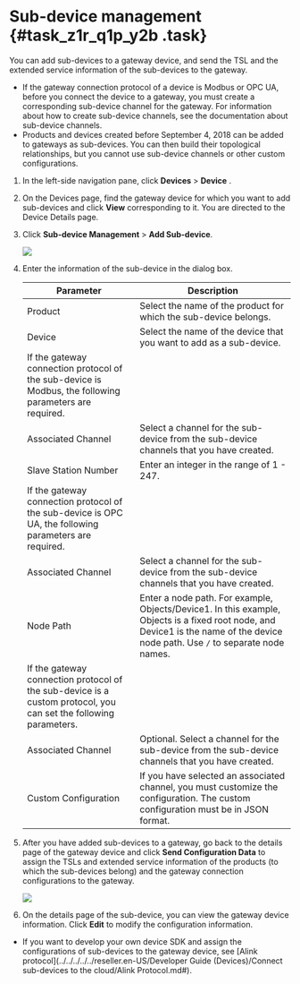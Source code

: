 # Sub-device management {#task_z1r_q1p_y2b .task}

You can add sub-devices to a gateway device, and send the TSL and the extended service information of the sub-devices to the gateway.

-   If the gateway connection protocol of a device is Modbus or OPC UA, before you connect the device to a gateway, you must create a corresponding sub-device channel for the gateway. For information about how to create sub-device channels, see the documentation about sub-device channels.
-   Products and devices created before September 4, 2018 can be added to gateways as sub-devices. You can then build their topological relationships, but you cannot use sub-device channels or other custom configurations.

1.  In the left-side navigation pane, click **Devices** \> **Device** .
2.  On the Devices page, find the gateway device for which you want to add sub-devices and click **View** corresponding to it. You are directed to the Device Details page.
3.  Click **Sub-device Management** \> **Add Sub-device**. 

    ![](http://static-aliyun-doc.oss-cn-hangzhou.aliyuncs.com/assets/img/18811/155505337510897_en-US.png)

4.  Enter the information of the sub-device in the dialog box. 

    |Parameter|Description|
    |---------|-----------|
    |Product|Select the name of the product for which the sub-device belongs.|
    |Device|Select the name of the device that you want to add as a sub-device.|
    |If the gateway connection protocol of the sub-device is Modbus, the following parameters are required.|
    |Associated Channel|Select a channel for the sub-device from the sub-device channels that you have created.|
    |Slave Station Number|Enter an integer in the range of 1 - 247.|
    |If the gateway connection protocol of the sub-device is OPC UA, the following parameters are required.|
    |Associated Channel|Select a channel for the sub-device from the sub-device channels that you have created.|
    |Node Path|Enter a node path. For example, Objects/Device1. In this example, Objects is a fixed root node, and Device1 is the name of the device node path. Use `/` to separate node names.|
    |If the gateway connection protocol of the sub-device is a custom protocol, you can set the following parameters.|
    |Associated Channel|Optional. Select a channel for the sub-device from the sub-device channels that you have created.|
    |Custom Configuration|If you have selected an associated channel, you must customize the configuration. The custom configuration must be in JSON format.|

5.  After you have added sub-devices to a gateway, go back to the details page of the gateway device and click **Send Configuration Data** to assign the TSLs and extended service information of the products \(to which the sub-devices belong\) and the gateway connection configurations to the gateway. 

    ![](http://static-aliyun-doc.oss-cn-hangzhou.aliyuncs.com/assets/img/18811/155505337511200_en-US.png)

6.  On the details page of the sub-device, you can view the gateway device information. Click **Edit** to modify the configuration information.

-   If you want to develop your own device SDK and assign the configurations of sub-devices to the gateway device, see [Alink protocol](../../../../../reseller.en-US/Developer Guide (Devices)/Connect sub-devices to the cloud/Alink Protocol.md#).


